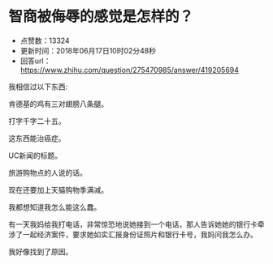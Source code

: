 # 智商被侮辱的感觉是怎样的？
- 点赞数：13324
- 更新时间：2018年06月17日10时02分48秒
- 回答url：https://www.zhihu.com/question/275470985/answer/419205694
<body>
 <p data-pid="-Udup_Vm">我相信过以下东西:</p>
 <p data-pid="9HTGbGyU">肯德基的鸡有三对翅膀八条腿。</p>
 <p data-pid="aYSwNjtj">打字千字二十五。</p>
 <p data-pid="HtIYc97j">这东西能治癌症。</p>
 <p data-pid="JoTlt-H7">UC新闻的标题。</p>
 <p data-pid="et45NrZP">旅游购物点的人说的话。</p>
 <p data-pid="yrsr2WEp">现在还要加上天猫购物季满减。</p>
 <p data-pid="LZ0sm9yc">我都想知道我怎么能这么蠢。</p>
 <p data-pid="ToeVcJ_u">有一天我妈给我打电话，非常惊恐地说她接到一个电话，那人告诉她她的银行卡牵涉了一起经济案件，要求她如实汇报身份证照片和银行卡号，我妈问我怎么办。</p>
 <p data-pid="YAYz-F4e">我好像找到了原因。</p>
</body>
